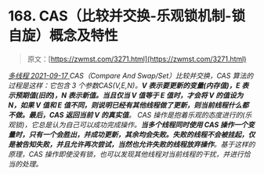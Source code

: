 <!--yml
category: 未分类
date: 0001-01-01 00:00:00
-->

# 168\. CAS（比较并交换-乐观锁机制-锁自旋）概念及特性

> 原文：[https://zwmst.com/3271.html](https://zwmst.com/3271.html)

   [ *多线程* ](https://zwmst.com/%e5%a4%9a%e7%ba%bf%e7%a8%8b)*[ <time datetime="2021-09-18T00:46:23+08:00"> 2021-09-17 </time> ](https://zwmst.com/3271.html)  CAS（Compare And Swap/Set）比较并交换，CAS 算法的过程是这样：它包含 3 个参数CAS(V,E,N)。**V 表示要更新的变量(内存值)，E 表示预期值(旧的)，N 表示新值。当且仅当 V 值等于 E 值时，才会将 V 的值设为 N，如果 V 值和 E 值不同，则说明已经有其他线程做了更新，则当前线程什么都不做。最后，CAS 返回当前 V 的真实值**。
CAS 操作是抱着乐观的态度进行的(乐观锁)，它总是认为自己可以成功完成操作。**当多个线程同时使用 CAS 操作一个变量时，只有一个会胜出，并成功更新，其余均会失败。失败的线程不会被挂起，仅是被告知失败，并且允许再次尝试，当然也允许失败的线程放弃操作**。基于这样的原理，CAS 操作即使没有锁，也可以发现其他线程对当前线程的干扰，并进行恰当的处理。*